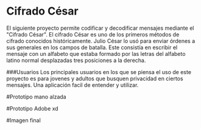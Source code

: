 # Cifrado César

El siguiente proyecto permite codificar y decodificar mensajes mediante el "Cifrado César".
El cifrado César es uno de los primeros métodos de cifrado conocidos históricamente. Julio César lo usó para enviar órdenes a sus generales en los campos de batalla. Este consistía en escribir el mensaje con un alfabeto que estaba formado por las letras del alfabeto latino normal desplazadas tres posiciones a la derecha.

###Usuarios
Los principales usuarios en los que se piensa el uso de este proyecto es para jovenes y adultos que busquen privacidad en ciertos mensajes.
Una aplicación facil de entender y utilizar.

#Prototipo mano alzada

#Prototipo Adobe xd

#Imagen final
